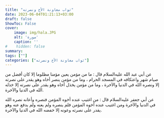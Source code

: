 ```yaml
---
title: "ثواب معاونة الأخ ونصرته"
date: 2023-06-04T01:21:13+03:00
draft: false
ShowToc: False
cover:
    image: img/hala.JPG
    alt: 'صورة'
    caption: ''
#    hidden: false
summary: 
tags: [""]
categories: ["ثواب معاونة الأخ ونصرته"]
---
```

عن أبي عبد الله عليه‌السلام
قال : ما من مؤمن يعين مؤمنا مظلوما إلا كان أفضل من صيام شهر واعتكافه
في المسجد الحرام ، وما من مؤمن ينصر أخاه وهو يقدر على نصرته إلا
ونصره الله في الدنيا والآخرة ، وما من مؤمن يخذل أخاه وهو يقدر على
نصرته إلا خذله الله في الدنيا والآخرة.

عن أبي جعفر عليه‌السلام قال : من اغتيب عنده أخوه المؤمن
فنصره وأعانه نصره الله في الدنيا والآخرة ومن اغتيب عنده أخوه المؤمن
فلم ينصره ولم يعنه ولم يدفع عنه وهو يقدر على نصرته وعونه إلا خفضه
الله في الدنيا والآخرة.


